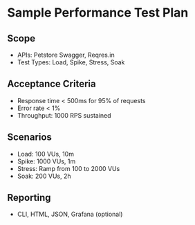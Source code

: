 # Sample Performance Test Plan

## Scope
- APIs: Petstore Swagger, Reqres.in
- Test Types: Load, Spike, Stress, Soak

## Acceptance Criteria
- Response time < 500ms for 95% of requests
- Error rate < 1%
- Throughput: 1000 RPS sustained

## Scenarios
- Load: 100 VUs, 10m
- Spike: 1000 VUs, 1m
- Stress: Ramp from 100 to 2000 VUs
- Soak: 200 VUs, 2h

## Reporting
- CLI, HTML, JSON, Grafana (optional)
